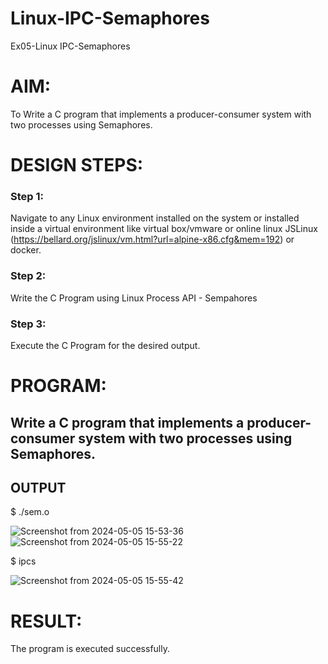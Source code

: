 # Linux-IPC-Semaphores
Ex05-Linux IPC-Semaphores

# AIM:
To Write a C program that implements a producer-consumer system with two processes using Semaphores.

# DESIGN STEPS:

### Step 1:

Navigate to any Linux environment installed on the system or installed inside a virtual environment like virtual box/vmware or online linux JSLinux (https://bellard.org/jslinux/vm.html?url=alpine-x86.cfg&mem=192) or docker.

### Step 2:

Write the C Program using Linux Process API - Sempahores

### Step 3:

Execute the C Program for the desired output. 

# PROGRAM:

## Write a C program that implements a producer-consumer system with two processes using Semaphores.




## OUTPUT
$ ./sem.o

![Screenshot from 2024-05-05 15-53-36](https://github.com/mithra916/Linux-IPC-Semaphores/assets/149986612/f9add0f3-4ce1-4f98-a27d-b97dfba17e36)
![Screenshot from 2024-05-05 15-55-22](https://github.com/mithra916/Linux-IPC-Semaphores/assets/149986612/9e143f77-e7e7-451c-8b4d-e905fa42fff4)

$ ipcs

![Screenshot from 2024-05-05 15-55-42](https://github.com/mithra916/Linux-IPC-Semaphores/assets/149986612/e7a8b8ed-c75e-49cf-bfef-e7c6472d78b9)
# RESULT:
The program is executed successfully.
